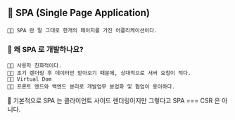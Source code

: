 ## 🍄 SPA (Single Page Application)

    👩‍💻 SPA 란 말 그대로 한개의 페이지를 가진 어플리케이션이다.

### 🌱 왜 SPA 로 개발하나요?

    👩‍💻 사용자 친화적이다.
    👩‍💻 초기 렌더링 후 데이터만 받아오기 때문에, 상대적으로 서버 요청이 적다.
    👩‍💻 Virtual Dom
    👩‍💻 프론트 엔드와 백엔드 분리로 개발업무 분업화 및 협업이 용이하다.


👻 기본적으로 SPA 는 클라이언트 사이드 렌더링이지만 그렇다고 SPA === CSR 은 아니다.